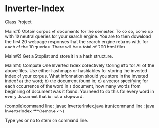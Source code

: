 # Inverter-Index
Class Project

Main#1) Obtain corpus of documents for the semester. To do so, come up with 10 neutral queries for your search engine. You are to then download the first 20 webpage responses that the search engine returns with, for each of the 10 queries. There will be a total of 200 html files.

Main#2) Get a Stoplist and store it in a hash structure.

Main#3) Compute One Inverted Index collectively storing info for All of the above files. Use either hashmaps or hashtables for storing the inverted index of your corpus. What information should you store in the inverted index? a) the word; b) the document found in; c) a vector specifying for each occurrence of the word in a document, how many words from beginning of document was it found. You need to do this for every word in every document that is not a stopword.

(compile)command line : javac InverterIndex.java
(run)command line : java InverterIndex <word> ***(remove <>)

Type yes or no to stem on command line.
